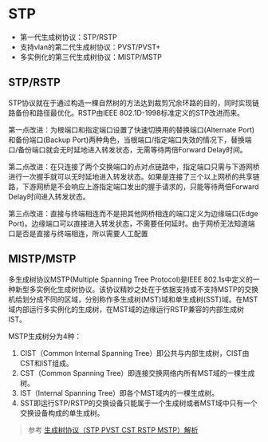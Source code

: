 # STP

* 第一代生成树协议：STP/RSTP
* 支持vlan的第二代生成树协议：PVST/PVST+
* 多实例化的第三代生成树协议：MISTP/MSTP

## STP/RSTP

STP协议就在于通过构造一棵自然树的方法达到裁剪冗余环路的目的，同时实现链路备份和路径最优化。RSTP由IEEE 802.1D-1998标准定义的STP改进而来。

第一点改进：为根端口和指定端口设置了快速切换用的替换端口(Alternate Port)和备份端口(Backup Port)两种角色，当根端口/指定端口失效的情况下，替换端口/备份端口就会无时延地进入转发状态，无需等待两倍Forward Delay时间。

第二点改进：在只连接了两个交换端口的点对点链路中，指定端口只需与下游网桥进行一次握手就可以无时延地进入转发状态。如果是连接了三个以上网桥的共享链路，下游网桥是不会响应上游指定端口发出的握手请求的，只能等待两倍Forward Delay时间进入转发状态。

第三点改进：直接与终端相连而不是把其他网桥相连的端口定义为边缘端口(Edge Port)。边缘端口可以直接进入转发状态，不需要任何延时。由于网桥无法知道端口是否是直接与终端相连，所以需要人工配置

## MISTP/MSTP

多生成树协议MSTP(Multiple Spanning Tree Protocol)是IEEE 802.1s中定义的一种新型多实例化生成树协议。该协议精妙之处在于依据支持或不支持MSTP的交换机给划分成不同的区域，分别称作多生成树(MST)域和单生成树(SST)域。在MST域内部运行多实例化的生成树，在MST域的边缘运行RSTP兼容的内部生成树IST。

MSTP生成树分为4种：

1. CIST（Common Internal Spanning Tree）即公共与内部生成树，CIST由CST和IST组成。
2. CST（Common Spanning Tree）即连接交换网络内所有MST域的一棵生成树。
3. IST（Internal Spanning Tree）即各个MST域内的一棵生成树。
4. SST即运行STP/RSTP的交换设备只能属于一个生成树或者MST域中只有一个交换设备构成的单生成树。

> 参考 [生成树协议（STP PVST CST RSTP MSTP）解析](https://blog.51cto.com/cdlaowang/1758103)
